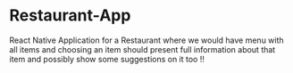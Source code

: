 # Restaurant-App

React Native Application for a Restaurant where we would have menu with all items and choosing an item should present full information about that item and possibly show some suggestions on it too !! 
